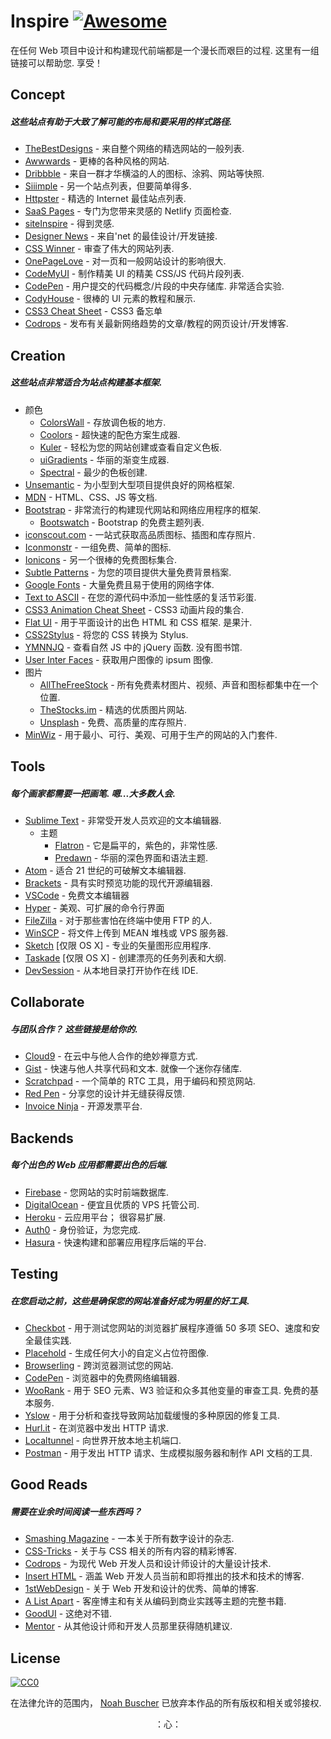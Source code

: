 <div class="github-widget" data-repo="NoahBuscher/Inspire"></div>

Inspire [![Awesome](https://cdn.rawgit.com/sindresorhus/awesome/d7305f38d29fed78fa85652e3a63e154dd8e8829/media/badge.svg)](https://github.com/sindresorhus/awesome)
===

在任何 Web 项目中设计和构建现代前端都是一个漫长而艰巨的过程. 这里有一组链接可以帮助您. 享受！

## Concept
<h5>这些站点有助于大致了解可能的布局和要采用的样式路径.</h5>

* [TheBestDesigns](https://www.thebestdesigns.com/) - 来自整个网络的精选网站的一般列表.
* [Awwwards](http://www.awwwards.com/) - 更棒的各种风格的网站.
* [Dribbble](https://dribbble.com/) - 来自一群才华横溢的人的图标、涂鸦、网站等快照.
* [Siiimple](https://siiimple.com/) - 另一个站点列表，但要简单得多.
* [Httpster](http://httpster.net/) - 精选的 Internet 最佳站点列表.
* [SaaS Pages](https://saaspages.xyz) - 专门为您带来灵感的 Netlify 页面检查.
* [siteInspire](http://www.siteinspire.com/) - 得到灵感.
* [Designer News](https://www.designernews.co/) - 来自&#39;net 的最佳设计/开发链接.
* [CSS Winner](http://www.csswinner.com/) - 审查了伟大的网站列表.
* [OnePageLove](https://onepagelove.com/) - 对一页和一般网站设计的影响很大.
* [CodeMyUI](https://codemyui.com/) - 制作精美 UI 的精美 CSS/JS 代码片段列表.
* [CodePen](http://codepen.io/)  - 用户提交的代码概念/片段的中央存储库. 非常适合实验.
* [CodyHouse](https://codyhouse.co/) - 很棒的 UI 元素的教程和展示.
* [CSS3 Cheat Sheet](http://www.justinaguilar.com/animations/#) - CSS3 备忘单
* [Codrops](https://tympanus.net/codrops/) - 发布有关最新网络趋势的文章/教程的网页设计/开发博客.

## Creation
<h5>这些站点非常适合为站点构建基本框架.</h5>

* 颜色
  * [ColorsWall](https://colorswall.com/) - 存放调色板的地方.
  * [Coolors](https://coolors.co/) - 超快速的配色方案生成器.
  * [Kuler](https://color.adobe.com/) - 轻松为您的网站创建或查看自定义色板.
  * [uiGradients](https://uigradients.com/) - 华丽的渐变生成器.
  * [Spectral](http://jxnblk.com/Spectral/) - 最少的色板创建.
* [Unsemantic](http://unsemantic.com) - 为小型到大型项目提供良好的网格框架.
* [MDN](https://developer.mozilla.org) - HTML、CSS、JS 等文档.
* [Bootstrap](http://getbootstrap.com) - 非常流行的构建现代网站和网络应用程序的框架.
  * [Bootswatch](http://bootswatch.com) - Bootstrap 的免费主题列表.
* [iconscout.com](https://iconscout.com) - 一站式获取高品质图标、插图和库存照片.
* [Iconmonstr](http://iconmonstr.com) - 一组免费、简单的图标.
* [Ionicons](http://ionicons.com) - 另一个很棒的免费图标集合.
* [Subtle Patterns](http://subtlepatterns.com) - 为您的项目提供大量免费背景档案.
* [Google Fonts](https://www.google.com/fonts) - 大量免费且易于使用的网络字体.
* [Text to ASCII](http://patorjk.com/software/taag/#p=display&f=Graffiti&t=Type%20Something%20) - 在您的源代码中添加一些性感的复活节彩蛋.
* [CSS3 Animation Cheat Sheet](http://www.justinaguilar.com/animations/) - CSS3 动画片段的集合.
* [Flat UI](http://designmodo.github.io/Flat-UI/)  - 用于平面设计的出色 HTML 和 CSS 框架. 是果汁.
* [CSS2Stylus](http://css2stylus.com) - 将您的 CSS 转换为 Stylus.
* [YMNNJQ](http://youmightnotneedjquery.com)  - 查看自然 JS 中的 jQuery 函数. 没有图书馆.
* [User Inter Faces](http://uifaces.com) - 获取用户图像的 ipsum 图像.
* 图片
  * [AllTheFreeStock](http://allthefreestock.com/) - 所有免费素材图片、视频、声音和图标都集中在一个位置.
  * [TheStocks.im](http://thestocks.im) - 精选的优质图片网站.
  * [Unsplash](https://unsplash.com) - 免费、高质量的库存照片.
* [MinWiz](https://minwiz.com/) - 用于最小、可行、美观、可用于生产的网站的入门套件.

## Tools
<h5>每个画家都需要一把画笔. 嗯...大多数人会.</h5>

* [Sublime Text](https://www.sublimetext.com) - 非常受开发人员欢迎的文本编辑器.
  * 主题
    * [Flatron](https://github.com/noahbuscher/Flatron) - 它是扁平的，紫色的，非常性感.
    * [Predawn](https://github.com/jamiewilson/predawn) - 华丽的深色界面和语法主题.
* [Atom](https://atom.io) - 适合 21 世纪的可破解文本编辑器.
* [Brackets](http://brackets.io/) - 具有实时预览功能的现代开源编辑器.
* [VSCode](https://code.visualstudio.com/) - 免费文本编辑器
* [Hyper](https://hyper.is) - 美观、可扩展的命令行界面
* [FileZilla](https://filezilla-project.org) - 对于那些害怕在终端中使用 FTP 的人.
* [WinSCP](http://winscp.net) - 将文件上传到 MEAN 堆栈或 VPS 服务器.
* [Sketch](http://www.sketchapp.com/) [仅限 OS X] - 专业的矢量图形应用程序.
* [Taskade](https://www.taskade.com/) [仅限 OS X] - 创建漂亮的任务列表和大纲.
* [DevSession](https://devsession.js.org/) - 从本地目录打开协作在线 IDE.

## Collaborate
<h5>与团队合作？ 这些链接是给你的.</h5>

* [Cloud9](https://c9.io) - 在云中与他人合作的绝妙禅意方式.
* [Gist](https://gist.github.com)  - 快速与他人共享代码和文本. 就像一个迷你存储库.
* [Scratchpad](http://scratchpad.io) - 一个简单的 RTC 工具，用于编码和预览网站.
* [Red Pen](https://redpen.io) - 分享您的设计并无缝获得反馈.
* [Invoice Ninja](https://www.invoiceninja.com) - 开源发票平台.

## Backends
<h5>每个出色的 Web 应用都需要出色的后端.</h5>

* [Firebase](https://www.firebase.com) - 您网站的实时前端数据库.
* [DigitalOcean](https://www.digitalocean.com/) - 便宜且优质的 VPS 托管公司.
* [Heroku](https://www.heroku.com)  - 云应用平台； 很容易扩展.
* [Auth0](https://auth0.com/) - 身份验证，为您完成.
* [Hasura](https://hasura.io) - 快速构建和部署应用程序后端的平台.

## Testing
<h5>在您启动之前，这些是确保您的网站准备好成为明星的好工具.</h5>

* [Checkbot](https://www.checkbot.io) - 用于测试您网站的浏览器扩展程序遵循 50 多项 SEO、速度和安全最佳实践.
* [Placehold](http://placehold.it) - 生成任何大小的自定义占位符图像.
* [Browserling](https://www.browserling.com/) - 跨浏览器测试您的网站.
* [CodePen](http://codepen.io) - 浏览器中的免费网络编辑器.
* [WooRank](https://www.woorank.com/)  - 用于 SEO 元素、W3 验证和众多其他变量的审查工具. 免费的基本服务.
* [Yslow](http://yslow.org) - 用于分析和查找导致网站加载缓慢的多种原因的修复工具.
* [Hurl.it](https://www.hurl.it/) - 在浏览器中发出 HTTP 请求.
* [Localtunnel](http://localtunnel.me) - 向世界开放本地主机端口.
* [Postman](https://www.getpostman.com/) - 用于发出 HTTP 请求、生成模拟服务器和制作 API 文档的工具.

## Good Reads
<h5>需要在业余时间阅读一些东西吗？</h5>

* [Smashing Magazine](http://www.smashingmagazine.com) - 一本关于所有数字设计的杂志.
* [CSS-Tricks](https://css-tricks.com/) - 关于与 CSS 相关的所有内容的精彩博客.
* [Codrops](http://tympanus.net/codrops/) - 为现代 Web 开发人员和设计师设计的大量设计技术.
* [Insert HTML](http://www.inserthtml.com) - 涵盖 Web 开发人员当前和即将推出的技术和技术的博客.
* [1stWebDesign](http://www.1stwebdesigner.com/blog/) - 关于 Web 开发和设计的优秀、简单的博客.
* [A List Apart](http://alistapart.com) - 客座博主和有关从编码到商业实践等主题的完整书籍.
* [GoodUI](http://goodui.org) - 这绝对不错.
* [Mentor](http://www.mentor.so/) - 从其他设计师和开发人员那里获得随机建议.

## License

[![CC0](http://i.creativecommons.org/p/zero/1.0/88x31.png)](http://creativecommons.org/publicdomain/zero/1.0/)

在法律允许的范围内， [Noah Buscher](http://noahbuscher.com) 已放弃本作品的所有版权和相关或邻接权.

<div align="center">：心：</div>
